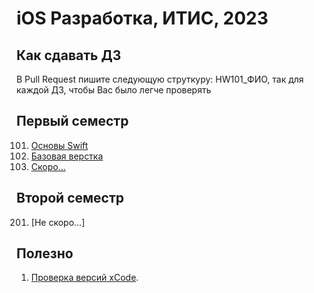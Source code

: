 # iOS Разработка, ИТИС, 2023

## Как сдавать ДЗ
В Pull Request пишите следующую струткуру: HW101_ФИО, так для каждой ДЗ, чтобы Вас было легче проверять


## Первый семестр
101. [Основы Swift](/101)
102. [Базовая верстка](/102)
103. [Скоро...](/)


## Второй семестр
201. [Не скоро...]

## Полезно
1. [Проверка версий xCode](https://github.com/XcodesOrg/xcodes).
